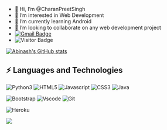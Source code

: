 - 👋 Hi, I’m @CharanPreetSingh
- 👀 I’m interested in Web Development
- 🌱 I’m currently learning Android
- 💞️ I’m looking to collaborate on any web development project
- [![Gmail Badge](https://img.shields.io/badge/-charanpreetsingh.25@gmail.com-c14438?style=flat-square&logo=Gmail&logoColor=white&link=mailto:charanpreetsingh.25@gmail.com)](mailto:charanpreetsingh.25@gmail.com)
- ![Visitor Badge](https://visitor-badge.laobi.icu/badge?page_id=cyberpunk2040)


[![Abinash's GitHub stats](https://github-readme-stats.vercel.app/api?username=cyberpunk2040&count_private=true&show_icons=true)](https://github.com/anuraghazra/github-readme-stats)



## ⚡ Languages and Technologies

![Python3](https://img.shields.io/badge/Python-FFD43B?style=for-the-badge&logo=python&logoColor=darkgreen)
![HTML5](	https://img.shields.io/badge/HTML5-E34F26?style=for-the-badge&logo=html5&logoColor=white)
![Javascript](https://img.shields.io/badge/JavaScript-323330?style=for-the-badge&logo=javascript&logoColor=F7DF1E)
![CSS3](https://img.shields.io/badge/CSS3-1572B6?style=for-the-badge&logo=css3&logoColor=white)
![Java](https://img.shields.io/badge/Java-ED8B00?style=for-the-badge&logo=java&logoColor=white)

![Bootstrap](https://img.shields.io/badge/Bootstrap-563D7C?style=for-the-badge&logo=bootstrap&logoColor=white)
![Vscode](	https://img.shields.io/badge/Visual_Studio_Code-0078D4?style=for-the-badge&logo=visual%20studio%20code&logoColor=white)
![Git](https://img.shields.io/badge/Git-F05032?style=for-the-badge&logo=git&logoColor=white)

![Heroku](https://img.shields.io/badge/Heroku-430098?style=for-the-badge&logo=heroku&logoColor=white)

![](https://raw.githubusercontent.com/cyberpunk2040/github-stats-transparent/output/generated/languages.svg)

<!---
cyberpunk2040/cyberpunk2040 is a ✨ special ✨ repository because its `README.md` (this file) appears on your GitHub profile.
You can click the Preview link to take a look at your changes.
--->
